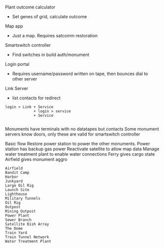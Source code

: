 Plant outcome calculator
  - Set genes of grid, calculate outcome
 
Map app
  - Just a map. Requires satcomm restoration

Smartswitch controller
  - Find switches in build auth/monument
    
Login portal
  - Requires username/password written on tape, then bounces dial to other server
    
Link Server
  - list contacts for redirect
```
login > Link + Service
             + login > service
             + Service
    
```
Monuments have terminals with no datatapes but contacts
Some monument servers know doors, only these are valid for smartswitch controller



Basic flow
Restore power station to power the other monuments. Power station has backup gas power
Reactivate satellite to allow map data
Manage water treatment plant to enable water connections
Ferry gives cargo state
Airfield gives monument aggro

    Airfield
    Bandit Camp
    Harbor
    Junkyard
    Large Oil Rig
    Launch Site
    Lighthouse
    Military Tunnels
    Oil Rig
    Outpost
    Mining Outpost
    Power Plant
    Sewer Branch
    Satellite Dish Array
    The Dome
    Train Yard
    Train Tunnel Network
    Water Treatment Plant
